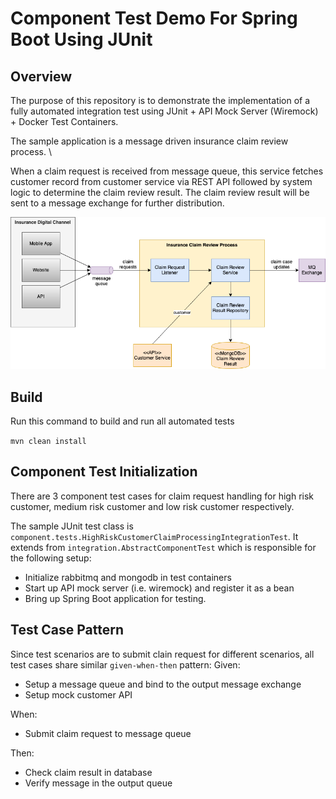 # Component Test Demo For Spring Boot Using JUnit

## Overview
The purpose of this repository is to demonstrate the implementation of a fully automated integration test using JUnit + API Mock Server (Wiremock) + Docker Test Containers.

The sample application is a message driven insurance claim review process. \

When a claim request is received from message queue, this service fetches customer record from customer service via REST API followed by system logic to determine the claim review result.
The claim review result will be sent to a message exchange for further distribution.

![Application Component Diagram](https://github.com/gavinklfong/spring-junit-test-container-demo/blob/main/blob/Sample_App.png?raw=true)

## Build

Run this command to build and run all automated tests

`mvn clean install`

## Component Test Initialization

There are 3 component test cases for claim request handling for high risk customer, medium risk customer and low risk customer respectively.

The sample JUnit test class is `component.tests.HighRiskCustomerClaimProcessingIntegrationTest`. It extends from `integration.AbstractComponentTest` which is responsible for the following setup:
- Initialize rabbitmq and mongodb in test containers
- Start up API mock server (i.e. wiremock) and register it as a bean
- Bring up Spring Boot application for testing.

## Test Case Pattern

Since test scenarios are to submit clain request for different scenarios, all test cases share similar `given-when-then` pattern:
Given:
- Setup a message queue and bind to the output message exchange
- Setup mock customer API

When:
- Submit claim request to message queue

Then:
- Check claim result in database
- Verify message in the output queue
